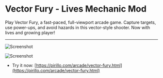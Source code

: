 
# Vector Fury - Lives Mechanic Mod

Play Vector Fury, a fast-paced, full-viewport arcade game. Capture targets, use power-ups, and avoid hazards in this vector-style shooter. Now with lives and growing player!

---

![Screenshot](https://github.com/ChrisPirillo/vector-fury/blob/main/assets/screenshot.png?raw=true)


![Screenshot](https://raw.githubusercontent.com/ChrisPirillo/vector-fury/main/assets/screenshot.png)

* Try it now: [https://pirillo.com/arcade/vector-fury.html](https://pirillo.com/arcade/vector-fury.html)
